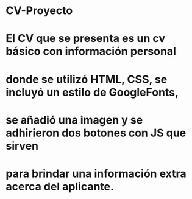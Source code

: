 # CV-Proyecto
# El CV que se presenta es un cv básico con información personal
# donde se utilizó HTML, CSS, se incluyó un estilo de GoogleFonts, 
# se añadió una imagen y se adhirieron dos botones con JS que sirven 
# para brindar una información extra acerca del aplicante.
